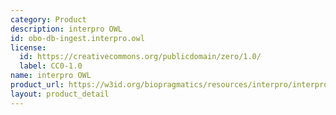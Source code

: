 ```yaml
---
category: Product
description: interpro OWL
id: obo-db-ingest.interpro.owl
license:
  id: https://creativecommons.org/publicdomain/zero/1.0/
  label: CC0-1.0
name: interpro OWL
product_url: https://w3id.org/biopragmatics/resources/interpro/interpro.owl
layout: product_detail
---
```

